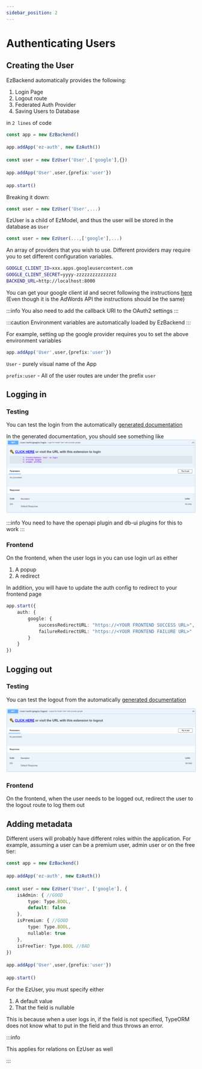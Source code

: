 ```yaml
---
sidebar_position: 2
---
```


# Authenticating Users

## Creating the User

EzBackend automatically provides the following:
1. Login Page
1. Logout route
1. Federated Auth Provider
1. Saving Users to Database

in `2 lines` of code

```ts {5-7}
const app = new EzBackend()

app.addApp('ez-auth', new EzAuth())

const user = new EzUser('User',['google'],{})

app.addApp('User',user,{prefix:'user'})

app.start()
```

Breaking it down:

```ts
const user = new EzUser('User',...)
```

EzUser is a child of EzModel, and thus the user will be stored in the database as `User`

```ts
const user = new EzUser(...,['google'],...)
```

An array of providers that you wish to use. Different providers may require you to set different configuration variables.

```bash
GOOGLE_CLIENT_ID=xxx.apps.googleusercontent.com
GOOGLE_CLIENT_SECRET=yyyy-zzzzzzzzzzzzzzz
BACKEND_URL=http://localhost:8000
```

You can get your google client id and secret following the instructions [here](https://developers.google.com/adwords/api/docs/guides/authentication#webapp) (Even though it is the AdWords API the instructions should be the same)

:::info
You also need to add the callback URI to the OAuth2 settings
:::

:::caution
Environment variables are automatically loaded by EzBackend
:::

For example, setting up the google provider requires you to set the above environment variables

<!-- TODO: Consider if loading environment variables automatically is a good idea (consider load order as well) -->

```ts
app.addApp('User',user,{prefix:'user'})
```

`User` - purely visual name of the App

`prefix:user` - All of the user routes are under the prefix `user`

## Logging in

### Testing

<!-- URGENT TODO: Change link to db-ui link once bug is fixed -->
You can test the login from the automatically [generated documentation](http://localhost:8000/docs/static/index.html#/default/get_user_auth_google_login)

In the generated documentation, you should see something like
![sample-login](sample-login.png)

:::info
You need to have the openapi plugin and db-ui plugins for this to work
:::

### Frontend

On the frontend, when the user logs in you can use login url as either
<!-- TODO: Check if the popup method really works -->
1. A popup
1. A redirect

In addition, you will have to update the auth config to redirect to your frontend page

```ts
app.start({
    auth: {
        google: {
            successRedirectURL: "https://<YOUR FRONTEND SUCCESS URL>",
            failureRedirectURL: "https://<YOUR FRONTEND FAILURE URL>"
        }
    }
})
```

## Logging out

### Testing

You can test the logout from the automatically [generated documentation](http://localhost:8000/docs/static/index.html#/default/get_user_auth_google_logout)

![sample-logout](sample-logout.png)

### Frontend

On the frontend, when the user needs to be logged out, redirect the user to the logout route to log them out

<!-- TODO: Code examples for frontend -->

## Adding metadata

Different users will probably have different roles within the application. For example, assuming a user can be a premium user, admin user or on the free tier:

```ts
const app = new EzBackend()

app.addApp('ez-auth', new EzAuth())

const user = new EzUser('User', ['google'], {
    isAdmin: { //GOOD
        type: Type.BOOL,
        default: false
    },
    isPremium: { //GOOD
        type: Type.BOOL,
        nullable: true
    },
    isFreeTier: Type.BOOL //BAD
})

app.addApp('User',user,{prefix:'user'})

app.start()
```

For the EzUser, you must specify either
1. A default value
1. That the field is nullable

This is because when a user logs in, if the field is not specified, TypeORM does not know what to put in the field and thus throws an error.

:::info

This applies for relations on EzUser as well

:::

<!-- TODO: Create test cases for relations on EzUser -->
